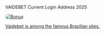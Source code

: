  VAIDEBET Current Login Address 2025 

<a href="https://saokingaff.blogspot.com/" title=" Bonus ">
    <img src="https://premierleaguebrasil.com.br/wp-content/uploads/2023/08/43f8c826-0286-4ed3-9542-925498822b4a.jpg" alt="Bonus " style="max-width:100%; height:auto; border-radius:8px;">

Vaidebet is among the famous Brazilian sites.

